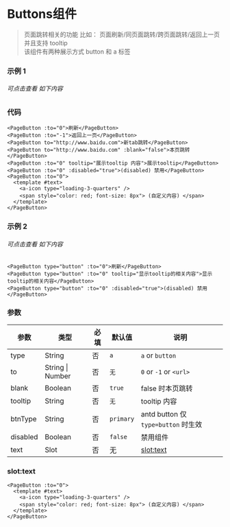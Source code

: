 # Buttons组件

> 页面跳转相关的功能 比如： 页面刷新/同页面跳转/跨页面跳转/返回上一页  并且支持 tooltip  
> 该组件有两种展示方式  button  和  a 标签 

### 示例 1

 ###### 可点击查看 如下内容


 <buttons-pageA></buttons-pageA>





### 代码

```vue
<PageButton :to="0">刷新</PageButton>
<PageButton :to="-1">返回上一页</PageButton>
<PageButton to="http://www.baidu.com">新tab跳转</PageButton>
<PageButton to="http://www.baidu.com" :blank="false">本页跳转</PageButton>
<PageButton :to="0" tooltip="展示tooltip 内容">展示tooltip</PageButton>
<PageButton :to="0" :disabled="true">(disabled) 禁用</PageButton>
<PageButton :to="0">
  <template #text>
    <a-icon type="loading-3-quarters" />
    <span style="color: red; font-size: 8px"> (自定义内容) </span>
  </template>
</PageButton>
```
### 示例 2 
 ###### 可点击查看 如下内容

<div style="margin-top: 24px">
 <buttons-page></buttons-page>
</div>


```vue
<PageButton type="button" :to="0">刷新</PageButton>
<PageButton type="button" :to="0" tooltip="显示tooltip的相关内容">显示tooltip的相关内容</PageButton>
<PageButton type="button" :to="0" :disabled="true">(disabled) 禁用</PageButton>
```


### 参数

|   参数  |  类型  |  必填  |  默认值  |  说明  |
|   ---  |  ---  | -------|  ----- | --- |
| type   | String |   否  | `a`  |  `a` or `button` |
| to   | String \| Number |   否  | `无` |  `0` or `-1` or `<url>` |
| blank   | Boolean |   否  | `true`  |  false 时本页跳转 |
| tooltip   | String|   否  | `无`  |  tooltip 内容 |
| btnType   | String|   否  | `primary`  | antd button 仅 `type=button` 时生效  |
| disabled   | Boolean|   否  | `false`  |  禁用组件 |
| text   | Slot |   否  | 无  |  [slot:text](#slotText)|

### <a id="slotText">slot:text</a> 
```vue
<PageButton :to="0">
  <template #text>
    <a-icon type="loading-3-quarters" />
    <span style="color: red; font-size: 8px"> (自定义内容) </span>
  </template>
</PageButton>
```
